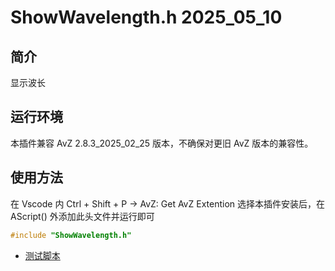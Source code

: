 # ShowWavelength.h 2025_05_10

## 简介

显示波长

## 运行环境

本插件兼容 AvZ 2.8.3_2025_02_25 版本，不确保对更旧 AvZ 版本的兼容性。

## 使用方法

在 Vscode 内 Ctrl + Shift + P -> AvZ: Get AvZ Extention 选择本插件安装后，在 AScript() 外添加此头文件并运行即可

```c++
#include "ShowWavelength.h"
```

* [测试脚本](./example/test.cpp)
